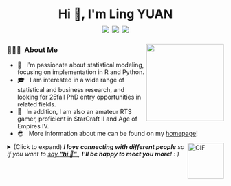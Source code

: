 <h1 align="center">Hi 👋, I'm Ling YUAN
 <div style="text-align: center;">
    <img src="https://img.shields.io/badge/-C++-00599C?style=flat-square&logo=c%2B%2B&logoColor=white" style="display: inline-block;" /> 
    <img src="https://img.shields.io/badge/-Python-3776AB?style=flat-square&logo=python&logoColor=white" style="display: inline-block;" />
    <img src="https://img.shields.io/badge/R-4.3.3-3776AB?style=flat-square&logo=Rstudio&logoColor=white" style="display: inline-block;" />
 </div>
</h1>

<img align="right" width="180" src="https://camo.githubusercontent.com/5124bc64baa72108c343f25e8d9dd1680c99d2b9559b5b313c43761dd48ca743/68747470733a2f2f63646e2e6a7364656c6976722e6e65742f67682f73756e3032323553554e2f73756e3032323553554e2f6173736574732f696d616765732f617374726f6e6175742e706e67">

<h3> 👨🏻‍💻 &nbsp;About Me </h3>

  - 🤔 &nbsp; I'm passionate about statistical modeling, focusing on implementation in R and Python. 
  - 🎓 &nbsp; I am interested in a wide range of statistical and business research, and looking for 25fall PhD entry opportunities in related fields.
  - 🌱 &nbsp; In addition, I am also an amateur RTS gamer, proficient in StarCraft II and Age of Empires IV.
  - 😎 &nbsp; More information about me can be found on my [homepage](https://lingyuan1201.github.io/)!



<img align="right" alt="GIF" src="src/assert/giphy.gif" width="84" title="Say HI"> <details><summary>(Click to expand) <em><b>I love connecting with different people</b> so if you want to <a href="https://github.com/LINGYUAN1201/LINGYUAN1201/issues/new" >say <b>"hi 👋" </b></a>, <b>I'll be happy to meet you more!</b> : )</em></summary>
